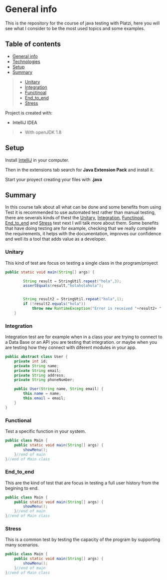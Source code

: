 # General info
This is the repository for the course of java testing with Platzi, here you will see what I consider to be the most used topics and some examples.

## Table of contents
* [General info](#general-info)
* [Technologies](#technologies)
* [Setup](#setup)
* [Summary](#summary)
> * [Unitary](#unitary)
> * [Integration](#integration)
> * [Functinoal](#functional)
> * [End_to_end](#end_to_end)
> * [Stress](#stress)

Project is created with:
* IntelliJ IDEA
> * With openJDK 1.8 

	
## Setup
Install [IntelliJ](https://www.jetbrains.com/es-es/idea/download/#section=windows) in your computer.

Then in the extensions tab search for **Java Extension Pack** and install it.

Start your proyect creating your files with **.java**  

## Summary
In this course talk about all what can be done and some benefits from using Test it is recommended to use automated test rather than manual testing, there are severals kinds of thest the [Unitary](#unitary), [Integration](#integration), [Functinoal](#functional), [End_to_end](#end_to_end) and [Stress](#stress) test next I will talk more about them. Some benefits that have doing testing are for example, checking that we really complete the requirements, it helps with the documentation, improves our confidence and well its a tool that adds value as a developer.

### Unitary
This kind of test are focus on testing a single class in the program/proyect 
```java
public static void main(String[] args) {

        String result = StringUtil.repeat("hola",3);
        assertEquals(result,"holaholahola");


        String result2 = StringUtil.repeat("hola",1);
        if (!result2.equals("hola"))
            throw new RuntimeException("Error is received "+result2+ " but it should be hola");
    }
```
### Integration
Integration test are for example when in a class your are trying to connect to a Data Base or an API you are testing that integration. or maybe when you are testing how they connect with diferent modules in your app.
```java
public abstract class User {
    private int id;
    private String name;
    private String email;
    private String address;
    private String phoneNumber;

    public User(String name, String email) {
        this.name = name;
        this.email = email;
    }
}
```
### Functional
Test a specific function in your system.
```java
public class Main {
    public static void main(String[] args) {
        showMenu();
    }//end of main
}//end of Main class
```
### End_to_end
This are the kind of test that are focus in testing a full user history from the begining to end.
```java
public class Main {
    public static void main(String[] args) {
        showMenu();
    }//end of main
}//end of Main class
```
### Stress
This is a common test by testing the capacity of the program by supporting many scenarios.
```java
public class Main {
    public static void main(String[] args) {
        showMenu();
    }//end of main
}//end of Main class
```
